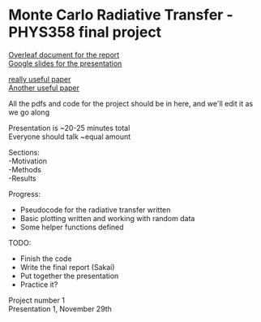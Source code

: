 # Monte Carlo Radiative Transfer - PHYS358 final project  

[Overleaf document for the report](https://www.overleaf.com/7025264gkhpvqkzbmhc)  
[Google slides for the presentation](https://docs.google.com/presentation/d/1lzemPMShl1LB_wILCbhqzipogmPadVocHsXa0bz1HtM/edit?usp=sharing)    
  
[really useful paper](http://www.roe.ac.uk/ifa/postgrad/pedagogy/2009_forgan.pdf)  
[Another useful paper](http://www-star.st-and.ac.uk/~kw25/research/montecarlo/book.pdf)  

All the pdfs and code for the project should be in here, and we'll edit it as we go along

Presentation is ~20-25 minutes total  
Everyone should talk ~equal amount  

Sections:  
-Motivation  
-Methods  
-Results  


Progress:
  - Pseudocode for the radiative transfer written
  - Basic plotting written and working with random data
  - Some helper functions defined

TODO:  
  - Finish the code  
  - Write the final report (Sakai)
  - Put together the presentation
  - Practice it?

Project number 1  
Presentation 1, November 29th
